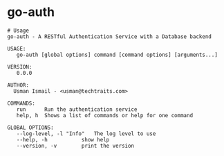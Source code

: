# go-auth

	# Usage
	go-auth - A RESTful Authentication Service with a Database backend

	USAGE:
	   go-auth [global options] command [command options] [arguments...]

	VERSION:
	   0.0.0

	AUTHOR:
	  Usman Ismail - <usman@techtraits.com>

	COMMANDS:
	   run		Run the authentication service
	   help, h	Shows a list of commands or help for one command

	GLOBAL OPTIONS:
	   --log-level, -l "Info"	The log level to use
	   --help, -h			show help
	   --version, -v		print the version

